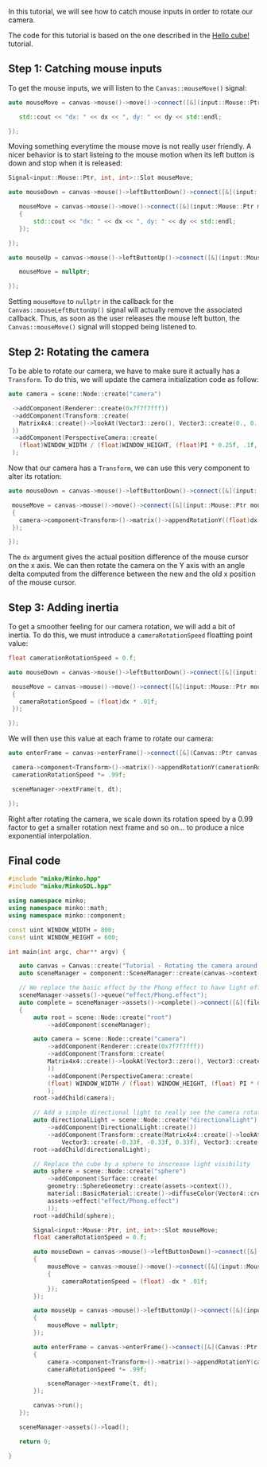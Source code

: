 In this tutorial, we will see how to catch mouse inputs in order to rotate our camera.

The code for this tutorial is based on the one described in the [Hello cube!](01-Hello_cube!.md) tutorial.

Step 1: Catching mouse inputs
-----------------------------

To get the mouse inputs, we will listen to the `Canvas::mouseMove()` signal:


```cpp
auto mouseMove = canvas->mouse()->move()->connect([&](input::Mouse::Ptr mouse, int dx, int dy) {

   std::cout << "dx: " << dx << ", dy: " << dy << std::endl;

}); 
```


Moving something everytime the mouse move is not really user friendly. A nicer behavior is to start listeing to the mouse motion when its left button is down and stop when it is released:


```cpp
Signal<input::Mouse::Ptr, int, int>::Slot mouseMove;

auto mouseDown = canvas->mouse()->leftButtonDown()->connect([&](input::Mouse::Ptr mouse) {

   mouseMove = canvas->mouse()->move()->connect([&](input::Mouse::Ptr mouse, int dx, int dy)
   {
       std::cout << "dx: " << dx << ", dy: " << dy << std::endl;
   });

});

auto mouseUp = canvas->mouse()->leftButtonUp()->connect([&](input::Mouse::Ptr mouse) {

   mouseMove = nullptr;

}); 
```


Setting `mouseMove` to `nullptr` in the callback for the `Canvas::mouseLeftButtonUp()` signal will actually remove the associated callback. Thus, as soon as the user releases the mouse left button, the `Canvas::mouseMove()` signal will stopped being listened to.

Step 2: Rotating the camera
---------------------------

To be able to rotate our camera, we have to make sure it actually has a `Transform`. To do this, we will update the camera initialization code as follow:


```cpp
auto camera = scene::Node::create("camera")

 ->addComponent(Renderer::create(0x7f7f7fff))
 ->addComponent(Transform::create(
   Matrix4x4::create()->lookAt(Vector3::zero(), Vector3::create(0., 0., -5.f))
 ))
 ->addComponent(PerspectiveCamera::create(
   (float)WINDOW_WIDTH / (float)WINDOW_HEIGHT, (float)PI * 0.25f, .1f, 1000.f)
 );


```


Now that our camera has a `Transform`, we can use this very component to alter its rotation:


```cpp
auto mouseDown = canvas->mouse()->leftButtonDown()->connect([&](input::Mouse::Ptr mouse) {

 mouseMove = canvas->mouse()->move()->connect([&](input::Mouse::Ptr mouse, int dx, int dy)
 {
   camera->component<Transform>()->matrix()->appendRotationY((float)dx * .1f);
 });

}); 
```


The `dx` argument gives the actual position difference of the mouse cursor on the x axis. We can then rotate the camera on the Y axis with an angle delta computed from the difference between the new and the old x position of the mouse cursor.

Step 3: Adding inertia
----------------------

To get a smoother feeling for our camera rotation, we will add a bit of inertia. To do this, we must introduce a `cameraRotationSpeed` floatting point value:


```cpp
float camerationRotationSpeed = 0.f;

auto mouseDown = canvas->mouse()->leftButtonDown()->connect([&](input::Mouse::Ptr mouse) {

 mouseMove = canvas->mouse()->move()->connect([&](input::Mouse::Ptr mouse, int dx, int dy)
 {
   cameraRotationSpeed = (float)dx * .01f;
 });

}); 
```


We will then use this value at each frame to rotate our camera:


```cpp
auto enterFrame = canvas->enterFrame()->connect([&](Canvas::Ptr canvas, float t, float dt) {

 camera->component<Transform>()->matrix()->appendRotationY(camerationRotationSpeed);
 camerationRotationSpeed *= .99f;

 sceneManager->nextFrame(t, dt);

}); 
```


Right after rotating the camera, we scale down its rotation speed by a 0.99 factor to get a smaller rotation next frame and so on... to produce a nice exponential interpolation.

Final code
----------


```cpp
#include "minko/Minko.hpp" 
#include "minko/MinkoSDL.hpp"
using namespace minko; 
using namespace minko::math; 
using namespace minko::component;
const uint WINDOW_WIDTH = 800; 
const uint WINDOW_HEIGHT = 600;

int main(int argc, char** argv) {

   auto canvas = Canvas::create("Tutorial - Rotating the camera around an object with the mouse", WINDOW_WIDTH, WINDOW_HEIGHT);
   auto sceneManager = component::SceneManager::create(canvas->context());

   // We replace the basic effect by the Phong effect to have light effects
   sceneManager->assets()->queue("effect/Phong.effect");
   auto complete = sceneManager->assets()->complete()->connect([&](file::AssetLibrary::Ptr assets)
   {
       auto root = scene::Node::create("root")
           ->addComponent(sceneManager);

       auto camera = scene::Node::create("camera")
           ->addComponent(Renderer::create(0x7f7f7fff))
           ->addComponent(Transform::create(
           Matrix4x4::create()->lookAt(Vector3::zero(), Vector3::create(0., 0., -5.f))
           ))
           ->addComponent(PerspectiveCamera::create(
           (float) WINDOW_WIDTH / (float) WINDOW_HEIGHT, (float) PI * 0.25f, .1f, 1000.f)
           );
       root->addChild(camera);

       // Add a simple directional light to really see the camera rotation
       auto directionalLight = scene::Node::create("directionalLight")
           ->addComponent(DirectionalLight::create())
           ->addComponent(Transform::create(Matrix4x4::create()->lookAt(
               Vector3::create(-0.33f, -0.33f, 0.33f), Vector3::create())));
       root->addChild(directionalLight);

       // Replace the cube by a sphere to inscrease light visibility
       auto sphere = scene::Node::create("sphere")
           ->addComponent(Surface::create(
           geometry::SphereGeometry::create(assets->context()),
           material::BasicMaterial::create()->diffuseColor(Vector4::create(0.f, 0.f, 1.f, 1.f)),
           assets->effect("effect/Phong.effect")
           ));
       root->addChild(sphere);

       Signal<input::Mouse::Ptr, int, int>::Slot mouseMove;
       float cameraRotationSpeed = 0.f;

       auto mouseDown = canvas->mouse()->leftButtonDown()->connect([&](input::Mouse::Ptr mouse)
       {
           mouseMove = canvas->mouse()->move()->connect([&](input::Mouse::Ptr mouse, int dx, int dy)
           {
               cameraRotationSpeed = (float) -dx * .01f;
           });
       });

       auto mouseUp = canvas->mouse()->leftButtonUp()->connect([&](input::Mouse::Ptr mouse)
       {
           mouseMove = nullptr;
       });

       auto enterFrame = canvas->enterFrame()->connect([&](Canvas::Ptr canvas, float t, float dt)
       {
           camera->component<Transform>()->matrix()->appendRotationY(cameraRotationSpeed);
           cameraRotationSpeed *= .99f;

           sceneManager->nextFrame(t, dt);
       });

       canvas->run();
   });

   sceneManager->assets()->load();

   return 0;

} 
```


